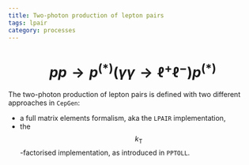 ```yaml
---
title: Two-photon production of lepton pairs
tags: lpair
category: processes
---
```


# $$pp \rightarrow p^{(\ast)}(\gamma\gamma \rightarrow \ell^+\ell^-)p^{(\ast)}$$

The two-photon production of lepton pairs is defined with two different approaches in `CepGen`:

- a full matrix elements formalism, aka the `LPAIR` implementation,
- the $$k_{\mathrm{T}}$$-factorised implementation, as introduced in `PPTOLL`.

